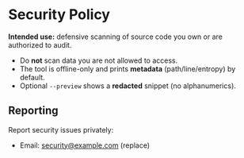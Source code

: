 # Security Policy

**Intended use:** defensive scanning of source code you own or are authorized to audit.

- Do **not** scan data you are not allowed to access.
- The tool is offline-only and prints **metadata** (path/line/entropy) by default.
- Optional `--preview` shows a **redacted** snippet (no alphanumerics).

## Reporting
Report security issues privately:
- Email: security@example.com (replace)
